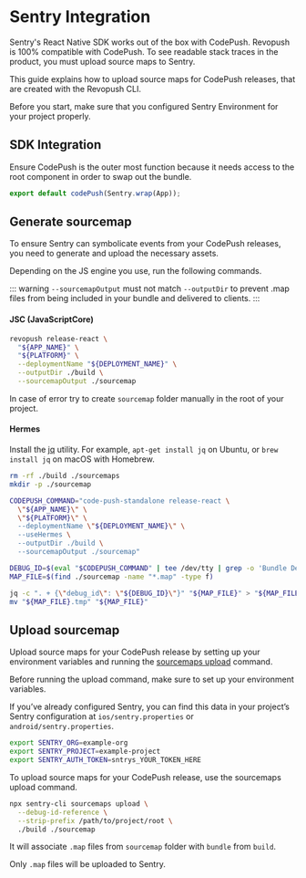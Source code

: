 # Sentry Integration 

Sentry's React Native SDK works out of the box with CodePush. Revopush is 100% compatible with CodePush.
To see readable stack traces in the product, you must upload source maps to Sentry. 

This guide explains how to upload source maps for CodePush releases, that are created with the Revopush CLI.

Before you start, make sure that you configured Sentry Environment for your project properly.

## SDK Integration

Ensure CodePush is the outer most function because it needs access to the root component in order to swap out the bundle.

```javascript
export default codePush(Sentry.wrap(App));
```

## Generate sourcemap

To ensure Sentry can symbolicate events from your CodePush releases, you need to generate and upload the necessary assets.

Depending on the JS engine you use, run the following commands.

::: warning
`--sourcemapOutput` must not match `--outputDir` to prevent .map files from being included in your bundle and delivered to clients.
:::

#### JSC (JavaScriptCore)

```bash
revopush release-react \
  "${APP_NAME}" \
  "${PLATFORM}" \
  --deploymentName "${DEPLOYMENT_NAME}" \
  --outputDir ./build \
  --sourcemapOutput ./sourcemap
```

In case of error try to create `sourcemap` folder manually in the root of your project. 

#### Hermes

Install the [jq](https://jqlang.org/) utility. For example, `apt-get install jq` on Ubuntu, or `brew install jq` on macOS with Homebrew.

```bash
rm -rf ./build ./sourcemaps
mkdir -p ./sourcemap

CODEPUSH_COMMAND="code-push-standalone release-react \
  \"${APP_NAME}\" \
  \"${PLATFORM}\" \
  --deploymentName \"${DEPLOYMENT_NAME}\" \
  --useHermes \
  --outputDir ./build \
  --sourcemapOutput ./sourcemap"

DEBUG_ID=$(eval "$CODEPUSH_COMMAND" | tee /dev/tty | grep -o 'Bundle Debug ID: [0-9a-f-]*' | sed 's/Bundle Debug ID: //')
MAP_FILE=$(find ./sourcemap -name "*.map" -type f)

jq -c ". + {\"debug_id\": \"${DEBUG_ID}\"}" "${MAP_FILE}" > "${MAP_FILE}.tmp"
mv "${MAP_FILE}.tmp" "${MAP_FILE}"
```

## Upload sourcemap

Upload source maps for your CodePush release by setting up your environment variables and running the [sourcemaps upload](https://docs.sentry.io/cli/releases/#upload-source-maps) command.

Before running the upload command, make sure to set up your environment variables. 

If you’ve already configured Sentry, you can find this data in your project’s Sentry configuration at `ios/sentry.properties` or `android/sentry.properties`.

```bash
export SENTRY_ORG=example-org
export SENTRY_PROJECT=example-project
export SENTRY_AUTH_TOKEN=sntrys_YOUR_TOKEN_HERE
```

To upload source maps for your CodePush release, use the sourcemaps upload command.

```bash
npx sentry-cli sourcemaps upload \
  --debug-id-reference \
  --strip-prefix /path/to/project/root \
  ./build ./sourcemap
```

It will associate `.map` files from `sourcemap` folder with `bundle` from `build`.

Only `.map` files will be uploaded to Sentry.

